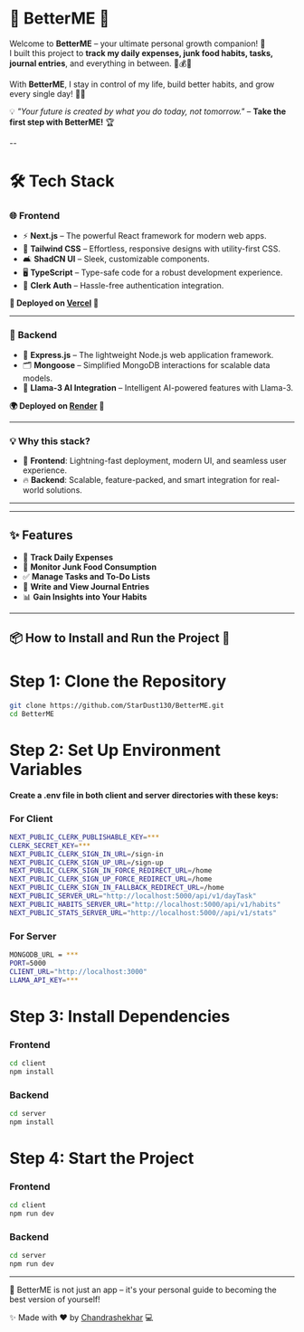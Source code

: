 # 🌟 **BetterME** 🌟  

Welcome to **BetterME** – your ultimate personal growth companion! 🚀  
I built this project to **track my daily expenses, junk food habits, tasks, journal entries**, and everything in between. 📝💰🍔  

With **BetterME**, I stay in control of my life, build better habits, and grow every single day! 🌱✨  

 💡 *"Your future is created by what you do today, not tomorrow."* – **Take the first step with BetterME!** 🏆  

--

# 🛠️ **Tech Stack**

### 🌐 **Frontend**  
- ⚡ **Next.js** – The powerful React framework for modern web apps.  
- 🎨 **Tailwind CSS** – Effortless, responsive designs with utility-first CSS.  
- 🛋️ **ShadCN UI** – Sleek, customizable components.  
- 🖥️ **TypeScript** – Type-safe code for a robust development experience.  
- 🔐 **Clerk Auth** – Hassle-free authentication integration.  

 **🌟 Deployed on [Vercel](https://vercel.com) 🚀**  

---

### 🔧 **Backend**  
- 🚀 **Express.js** – The lightweight Node.js web application framework.  
- 🗂️ **Mongoose** – Simplified MongoDB interactions for scalable data models.  
- 🧠 **Llama-3 AI Integration** – Intelligent AI-powered features with Llama-3.  

 **🌍 Deployed on [Render](https://render.com) 🌟**  

---

### 💡 **Why this stack?**  
- 🌈 **Frontend**: Lightning-fast deployment, modern UI, and seamless user experience.  
- 🔥 **Backend**: Scalable, feature-packed, and smart integration for real-world solutions.  

---


---

## ✨ **Features**  
- 💸 **Track Daily Expenses**  
- 🍕 **Monitor Junk Food Consumption**  
- ✅ **Manage Tasks and To-Do Lists**  
- 📔 **Write and View Journal Entries**  
- 📊 **Gain Insights into Your Habits**  

---

## 📦 **How to Install and Run the Project** 🚀  

# Step 1: Clone the Repository  
```bash  
git clone https://github.com/StarDust130/BetterME.git  
cd BetterME
```

# Step 2: Set Up Environment Variables  
#### Create a .env file in both client and server directories with these keys:  
### For Client 
```bash  
NEXT_PUBLIC_CLERK_PUBLISHABLE_KEY=***
CLERK_SECRET_KEY=***
NEXT_PUBLIC_CLERK_SIGN_IN_URL=/sign-in
NEXT_PUBLIC_CLERK_SIGN_UP_URL=/sign-up
NEXT_PUBLIC_CLERK_SIGN_IN_FORCE_REDIRECT_URL=/home
NEXT_PUBLIC_CLERK_SIGN_UP_FORCE_REDIRECT_URL=/home
NEXT_PUBLIC_CLERK_SIGN_IN_FALLBACK_REDIRECT_URL=/home
NEXT_PUBLIC_SERVER_URL="http://localhost:5000/api/v1/dayTask"
NEXT_PUBLIC_HABITS_SERVER_URL="http://localhost:5000/api/v1/habits"
NEXT_PUBLIC_STATS_SERVER_URL="http://localhost:5000//api/v1/stats"
``` 
### For Server   
```bash  
MONGODB_URL = ***
PORT=5000
CLIENT_URL="http://localhost:3000"
LLAMA_API_KEY=***
```

# Step 3: Install Dependencies  
### Frontend  
```bash  
cd client  
npm install
```
### Backend  
```bash  
cd server  
npm install
```
# Step 4: Start the Project   
### Frontend  
```bash  
cd client  
npm run dev
```
### Backend  
```bash  
cd server  
npm run dev
```
---
  🎯 BetterME is not just an app – it's your personal guide to becoming the best version of yourself!

 ✨ Made with ❤️ by [Chandrashekhar](https://github.com/StarDust130) 💻  
